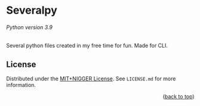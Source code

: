 # Severalpy

###### Python version 3.9

Several python files created in my free time for fun. Made for CLI.

## License

Distributed under the [MIT+NIGGER License](https://plusnigger.autism.exposed/). See `LICENSE.md` for more information.

<p align="right">(<a href="#top">back to top</a>)</p>
